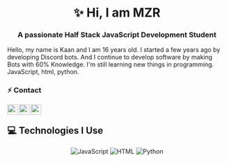
<h1 align="center">✨ Hi, I am MZR</h1>
<h3 align="center">A passionate Half Stack JavaScript Development Student</h3>
Hello, my name is Kaan and I am 16 years old. I started a few years ago by developing Discord bots. And I continue to develop software by making Bots with 60% Knowledge. I'm still learning new things in programming. JavaScript, html, python.

<a href="https://discord.com/users/701518625760346172" title="Discord Profile"><img align="right"></a>

### ⚡ Contact

[<img align="left" height="24" width="24" src="https://dosya.co/jaexuyk7c935/instacool.svg.html" />][instagram]
[<img align="left" height="24" width="24" src="file:///C:/Users/mzrki/Downloads/gmailcool_1.svg" />][gmail]
[<img align="left" height="24" width="24" src="file:///C:/Users/mzrki/Downloads/discordcool_1.svg" />][discord]

[instagram]: https://www.instagram.com/teampet.csn
[gmail]: mailto:kaandbusiness@gmail.com
[discord]: https://discord.gg/mzrdevelopment
<br />

## 💻 Technologies I Use

<div align="center">
    <img alt="JavaScript" align="center" src="https://img.shields.io/badge/-Javascript-edb200?style=flat-square&logo=javascript&logoColor=white"/>
    <img alt="HTML" align="center" src="https://img.shields.io/badge/-HTML5-E34F26?style=flat-square&logo=html5&logoColor=white"/>
    <img alt="Python" align="center" src="https://img.shields.io/badge/-Python-5865F2?style=flat-square&logo=python&logoColor=white"/>
</div>
